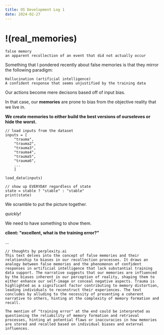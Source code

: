 ```yaml
---
title: OS Development Log 1
date: 2024-02-27
---
```

# !(real_memories)

```
false memory
an apparent recollection of an event that did not actually occur 
```

Something that I pondered recently about false memories is that they mirror the
following paradigm:

```
Hallucination (artificial intelligence)
A confident response that seems unjustified by the training data
```

Our actions become mere decisons based off of input bias.

In that case, our **memories** are prone to bias from the objective reality 
that we live in.

**We create memories to either build the best versions of ourseleves or hide the worst.**

```
// load inputs from the dataset
inputs = [
    "trauma",
    "trauma2",
    "trauma3",
    "trauma4",
    "trauma5",
    "trauma6",
    ...
    ]

load_data(inputs)

// show up EVERYDAY regardless of state
state = stable ? "stable" : "stable"
print(state)
```

We scramble to put the picture together. 

*quickly!*

We need to have something to show them.

**client: "excellent, what is the training error?"**

... 


```
// thoughts by perplexity.ai 
This text delves into the concept of false memories and their relationship to biases in our recollection processes. It draws an analogy between false memories and the phenomenon of confident responses in artificial intelligence that lack substantial training data support. The narrative suggests that our memories are influenced by the biases inherent in our perception of reality, shaping them to either enhance our self-image or conceal negative aspects. Trauma is highlighted as a significant factor contributing to memory distortion, leading individuals to reconstruct their experiences. The text concludes by alluding to the necessity of presenting a coherent narrative to others, hinting at the complexity of memory formation and recall.

The mention of "training error" at the end could be interpreted as questioning the reliability of memory formation and retrieval processes, hinting at potential flaws or inaccuracies in how memories are stored and recalled based on individual biases and external influences.
```
